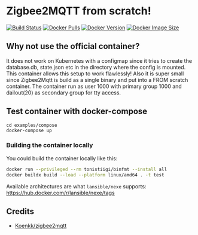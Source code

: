 # Zigbee2MQTT from scratch!
[![Build Status](https://gitlab.com/lansible1/docker-zigbee2mqtt/badges/master/pipeline.svg)](https://gitlab.com/lansible1/docker-zigbee2mqtt/pipelines)
[![Docker Pulls](https://img.shields.io/docker/pulls/lansible/zigbee2mqtt.svg)](https://hub.docker.com/r/lansible/zigbee2mqtt)
[![Docker Version](https://img.shields.io/docker/v/lansible/zigbee2mqtt?sort=semver)](https://hub.docker.com/r/lansible/zigbee2mqtt)
[![Docker Image Size](https://img.shields.io/docker/image-size/lansible/zigbee2mqtt?sort=semver)](https://hub.docker.com/r/lansible/zigbee2mqtt)

## Why not use the official container?

It does not work on Kubernetes with a configmap since it tries to create the database.db, state.json etc in the directory where the config is mounted.
This container allows this setup to work flawlessly!
Also it is super small since Zigbee2Mqtt is build as a single binary and put into a FROM scratch container.
The container run as user 1000 with primary group 1000 and dailout(20) as secondary group for tty access.

## Test container with docker-compose

```
cd examples/compose
docker-compose up
```

### Building the container locally

You could build the container locally like this:

```bash
docker run --privileged --rm tonistiigi/binfmt --install all
docker buildx build --load --platform linux/amd64 . -t test
```

Available architectures are what `lansible/nexe` supports:
https://hub.docker.com/r/lansible/nexe/tags

## Credits

* [Koenkk/zigbee2mqtt](https://github.com/Koenkk/zigbee2mqtt)